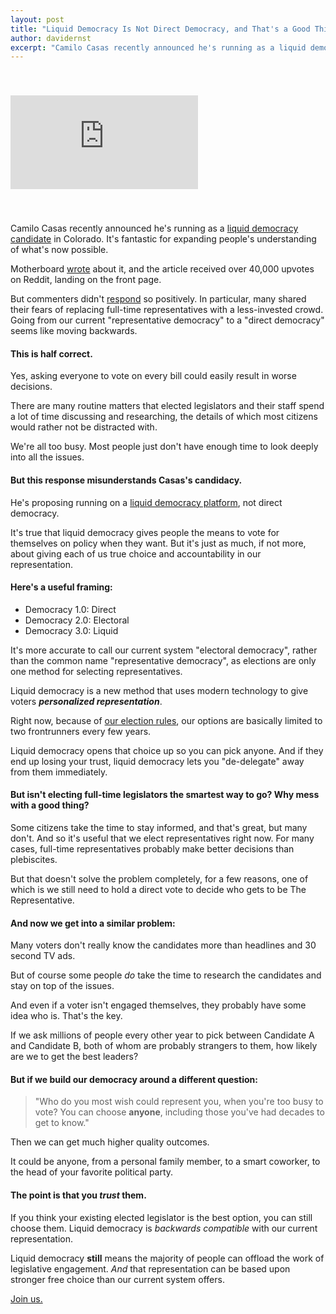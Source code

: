 ```yaml
---
layout: post
title: "Liquid Democracy Is Not Direct Democracy, and That's a Good Thing"
author: davidernst
excerpt: "Camilo Casas recently announced he's running as a liquid democracy candidate in Colorado. It's fantastic for expanding people's understanding of what's now possible."
---
```


<iframe src="https://www.youtube.com/embed/Ya1dNNzkQTE" frameborder="0" allowfullscreen style="margin: 40px auto"></iframe>

<br />

Camilo Casas recently announced he's running as a [liquid democracy candidate](/2017/07/04/running-liquid-democracy-candidates/) in Colorado. It's fantastic for expanding people's understanding of what's now possible.

Motherboard [wrote](https://motherboard.vice.com/en_us/article/59dnbb/colorado-political-candidate-promises-to-give-his-seat-to-an-app) about it, and the article received over 40,000 upvotes on Reddit, landing on the front page.

But commenters didn't [respond](https://www.reddit.com/r/Futurology/comments/76xwut/colorado_political_candidate_promises_to_give_his/) so positively. In particular, many shared their fears of replacing full-time representatives with a less-invested crowd. Going from our current "representative democracy" to a "direct democracy" seems like moving backwards.

#### This is half correct.

Yes, asking everyone to vote on every bill could easily result in worse decisions.

There are many routine matters that elected legislators and their staff spend a lot of time discussing and researching, the details of which most citizens would rather not be distracted with.

We're all too busy. Most people just don't have enough time to look deeply into all the issues.

#### But this response misunderstands Casas's candidacy.

He's proposing running on a [liquid democracy platform](/2016/09/21/what-is-liquid-democracy/), not direct democracy.

It's true that liquid democracy gives people the means to vote for themselves on policy when they want. But it's just as much, if not more, about giving each of us true choice and accountability in our representation.

#### Here's a useful framing:

<style>
.post .post-content ul {
  margin-top: 1.5em;
}
</style>

- Democracy 1.0: Direct
- Democracy 2.0: Electoral
- Democracy 3.0: Liquid

It's more accurate to call our current system "electoral democracy", rather than the common name "representative democracy", as elections are only one method for selecting representatives.

Liquid democracy is a new method that uses modern technology to give voters ***personalized representation***.

Right now, because of [our election rules](/2017/03/06/how-to-move-past-two-parties/), our options are basically limited to two frontrunners every few years.

Liquid democracy opens that choice up so you can pick anyone. And if they end up losing your trust, liquid democracy lets you "de-delegate" away from them immediately.

#### But isn't electing full-time legislators the smartest way to go? Why mess with a good thing?

Some citizens take the time to stay informed, and that's great, but many don't. And so it's useful that we elect representatives right now. For many cases, full-time representatives probably make better decisions than plebiscites.

But that doesn't solve the problem completely, for a few reasons, one of which is we still need to hold a direct vote to decide who gets to be The Representative.

#### And now we get into a similar problem:

Many voters don't really know the candidates more than headlines and 30 second TV ads.

But of course some people *do* take the time to research the candidates and stay on top of the issues.

And even if a voter isn't engaged themselves, they probably have some idea who is. That's the key.

If we ask millions of people every other year to pick between Candidate A and Candidate B, both of whom are probably strangers to them, how likely are we to get the best leaders?

#### But if we build our democracy around a different question:

> "Who do you most wish could represent you, when you're too busy to vote? You can choose **anyone**, including those you've had decades to get to know."

Then we can get much higher quality outcomes.

It could be anyone, from a personal family member, to a smart coworker, to the head of your favorite political party.

#### The point is that you *trust* them.

If you think your existing elected legislator is the best option, you can still choose them. Liquid democracy is *backwards compatible* with our current representation.

Liquid democracy **still** means the majority of people can offload the work of legislative engagement. *And* that representation can be based upon stronger free choice than our current system offers.

[Join us.](https://united.vote/join)
